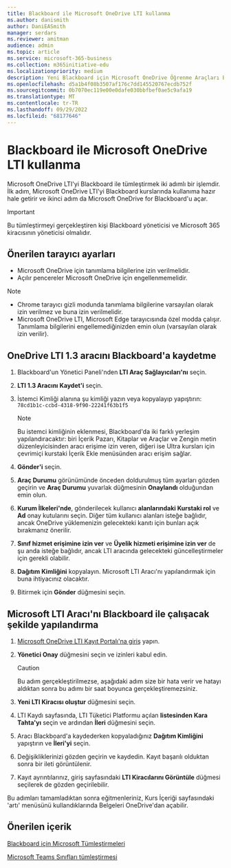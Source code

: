 ```yaml
---
title: Blackboard ile Microsoft OneDrive LTI kullanma
ms.author: danismith
author: DaniEASmith
manager: serdars
ms.reviewer: amitman
audience: admin
ms.topic: article
ms.service: microsoft-365-business
ms.collection: m365initiative-edu
ms.localizationpriority: medium
description: Yeni Blackboard için Microsoft OneDrive Öğrenme Araçları Birlikte Çalışabilirliği ile ödevler oluşturun ve notlayın, kurs içeriğini derleyin ve dosyalar üzerinde gerçek zamanlı olarak işbirliği yapın.
ms.openlocfilehash: d5a1b4f08b3507af176c7dd145520767ecdb752f
ms.sourcegitcommit: 0b7070ec119e00e0dafe030bbfbef0ae5c9afa19
ms.translationtype: MT
ms.contentlocale: tr-TR
ms.lasthandoff: 09/29/2022
ms.locfileid: "68177646"
---
```

# <a name="use-microsoft-onedrive-lti-with-blackboard"></a>Blackboard ile Microsoft OneDrive LTI kullanma

Microsoft OneDrive LTI'yi Blackboard ile tümleştirmek iki adımlı bir işlemdir. İlk adım, Microsoft OneDrive LTI'yi Blackboard kurslarında kullanıma hazır hale getirir ve ikinci adım da Microsoft OneDrive for Blackboard'u açar.

> [!IMPORTANT]
> Bu tümleştirmeyi gerçekleştiren kişi Blackboard yöneticisi ve Microsoft 365 kiracısının yöneticisi olmalıdır.

## <a name="recommended-browser-settings"></a>Önerilen tarayıcı ayarları

- Microsoft OneDrive için tanımlama bilgilerine izin verilmelidir.
- Açılır pencereler Microsoft OneDrive için engellenmemelidir.

> [!NOTE]
>
> - Chrome tarayıcı gizli modunda tanımlama bilgilerine varsayılan olarak izin verilmez ve buna izin verilmelidir.
> - Microsoft OneDrive LTI, Microsoft Edge tarayıcısında özel modda çalışır. Tanımlama bilgilerini engellemediğinizden emin olun (varsayılan olarak izin verilir).

## <a name="register-the-onedrive-lti-13-tool-in-blackboard"></a>OneDrive LTI 1.3 aracını Blackboard'a kaydetme

1. Blackboard'un Yönetici Paneli'nden **LTI Araç Sağlayıcıları'nı** seçin.
2. **LTI 1.3 Aracını Kaydet'i** seçin.
3. İstemci Kimliği alanına şu kimliği yazın veya kopyalayıp yapıştırın: ``78cd1b1c-ccbd-4318-9f90-22241f63b1f5``

   > [!NOTE]
   > Bu istemci kimliğinin eklenmesi, Blackboard'da iki farklı yerleşim yapılandıracaktır: biri İçerik Pazarı, Kitaplar ve Araçlar ve Zengin metin düzenleyicisinden aracı erişime izin veren, diğeri ise Ultra kursları için çevrimiçi kurstaki İçerik Ekle menüsünden aracı erişim sağlar.

4. **Gönder'i** seçin.
5. **Araç Durumu** görünümünde önceden doldurulmuş tüm ayarları gözden geçirin ve **Araç Durumu** yuvarlak düğmesinin **Onaylandı** olduğundan emin olun.
6. **Kurum İlkeleri'nde**, gönderilecek kullanıcı **alanlarındaki Kurstaki rol** ve **Ad** onay kutularını seçin. Diğer tüm kullanıcı alanları isteğe bağlıdır, ancak OneDrive yüklemenizin gelecekteki kanıtı için bunları açık bırakmanız önerilir.
7. **Sınıf hizmet erişimine izin ver** ve **Üyelik hizmeti erişimine izin ver** de şu anda isteğe bağlıdır, ancak LTI aracında gelecekteki güncelleştirmeler için gerekli olabilir.
8. **Dağıtım Kimliğini** kopyalayın. Microsoft LTI Aracı'nı yapılandırmak için buna ihtiyacınız olacaktır.
9. Bitirmek için **Gönder** düğmesini seçin.

## <a name="configure-the-microsoft-lti-tool-to-work-with-blackboard"></a>Microsoft LTI Aracı'nı Blackboard ile çalışacak şekilde yapılandırma

1. [Microsoft OneDrive LTI Kayıt Portalı'na giriş](https://onedrivelti.microsoft.com/admin) yapın.
2. **Yönetici Onay** düğmesini seçin ve izinleri kabul edin.

    > [!CAUTION]
    > Bu adım gerçekleştirilmezse, aşağıdaki adım size bir hata verir ve hatayı aldıktan sonra bu adımı bir saat boyunca gerçekleştiremezsiniz.

3. **Yeni LTI Kiracısı oluştur** düğmesini seçin.
4. LTI Kaydı sayfasında, LTI Tüketici Platformu açılan **listesinden Kara Tahta'yı** seçin ve ardından **İleri** düğmesini seçin.
5. Aracı Blackboard'a kaydederken kopyaladığınız **Dağıtım Kimliğini** yapıştırın ve **İleri'yi** seçin.
6. Değişikliklerinizi gözden geçirin ve kaydedin. Kayıt başarılı olduktan sonra bir ileti görüntülenir.
7. Kayıt ayrıntılarınız, giriş sayfasındaki **LTI Kiracılarını Görüntüle** düğmesi seçilerek de gözden geçirilebilir.

Bu adımları tamamladıktan sonra eğitmenleriniz, Kurs İçeriği sayfasındaki 'artı' menüsünü kullandıklarında Belgeleri OneDrive'dan açabilir.

## <a name="recommended-content"></a>Önerilen içerik

[Blackboard için Microsoft Tümleştirmeleri](https://help.blackboard.com/Learn/Administrator/SaaS/Integrations/Microsoft)

[Microsoft Teams Sınıfları tümleştirmesi](https://help.blackboard.com/Learn/Administrator/SaaS/Integrations/Microsoft_Classes)
